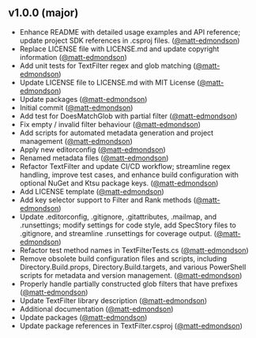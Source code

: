 ## v1.0.0 (major)

- Enhance README with detailed usage examples and API reference; update project SDK references in .csproj files. ([@matt-edmondson](https://github.com/matt-edmondson))
- Replace LICENSE file with LICENSE.md and update copyright information ([@matt-edmondson](https://github.com/matt-edmondson))
- Add unit tests for TextFilter regex and glob matching ([@matt-edmondson](https://github.com/matt-edmondson))
- Update LICENSE file to LICENSE.md with MIT License ([@matt-edmondson](https://github.com/matt-edmondson))
- Update packages ([@matt-edmondson](https://github.com/matt-edmondson))
- Initial commit ([@matt-edmondson](https://github.com/matt-edmondson))
- Add test for DoesMatchGlob with partial filter ([@matt-edmondson](https://github.com/matt-edmondson))
- Fix empty / invalid filter behaviour ([@matt-edmondson](https://github.com/matt-edmondson))
- Add scripts for automated metadata generation and project management ([@matt-edmondson](https://github.com/matt-edmondson))
- Apply new editorconfig ([@matt-edmondson](https://github.com/matt-edmondson))
- Renamed metadata files ([@matt-edmondson](https://github.com/matt-edmondson))
- Refactor TextFilter and update CI/CD workflow; streamline regex handling, improve test cases, and enhance build configuration with optional NuGet and Ktsu package keys. ([@matt-edmondson](https://github.com/matt-edmondson))
- Add LICENSE template ([@matt-edmondson](https://github.com/matt-edmondson))
- Add key selector support to Filter and Rank methods ([@matt-edmondson](https://github.com/matt-edmondson))
- Update .editorconfig, .gitignore, .gitattributes, .mailmap, and .runsettings; modify settings for code style, add SpecStory files to .gitignore, and streamline .runsettings for coverage output. ([@matt-edmondson](https://github.com/matt-edmondson))
- Refactor test method names in TextFilterTests.cs ([@matt-edmondson](https://github.com/matt-edmondson))
- Remove obsolete build configuration files and scripts, including Directory.Build.props, Directory.Build.targets, and various PowerShell scripts for metadata and version management. ([@matt-edmondson](https://github.com/matt-edmondson))
- Properly handle partially constructed glob filters that have prefixes ([@matt-edmondson](https://github.com/matt-edmondson))
- Update TextFilter library description ([@matt-edmondson](https://github.com/matt-edmondson))
- Additional documentation ([@matt-edmondson](https://github.com/matt-edmondson))
- Update packages ([@matt-edmondson](https://github.com/matt-edmondson))
- Update package references in TextFilter.csproj ([@matt-edmondson](https://github.com/matt-edmondson))
